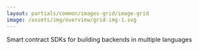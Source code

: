 ```yaml
---
layout: partials/common/images-grid/image-grid
image: /assets/img/overview/grid-img-1.svg
---
```


Smart contract SDKs for building backends in multiple languages
